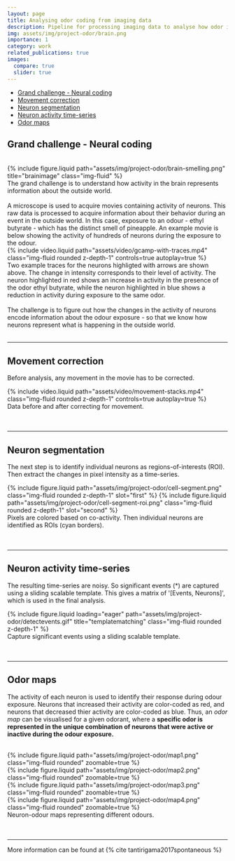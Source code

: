 ```yaml
---
layout: page
title: Analysing odor coding from imaging data
description: Pipeline for processing imaging data to analyse how odor information is organized
img: assets/img/project-odor/brain.png
importance: 1
category: work
related_publications: true
images:
  compare: true
  slider: true
---
```


- [Grand challenge - Neural coding](#grand-challenge-Neural-coding)
- [Movement correction](#movement-correction)
- [Neuron segmentation](#neuron-segmentation)
- [Neuron activity time-series](#neuron-activity-time-series)
- [Odor maps](#odor-maps)

## Grand challenge - Neural coding
<br>
<div class="row">
    <div class="col-sm-4 mt-3 mt-md-0">
        {% include figure.liquid path="assets/img/project-odor/brain-smelling.png" title="brainimage" class="img-fluid" %}
    </div>
    <div class="col-sm-8 mt-3 mt-md-0 align-self-center">
        The grand challenge is to understand how activity in the brain represents information about the outside world. 
    </div>
</div>
<br>
A microscope is used to acquire movies containing activity of neurons. This raw data is processed to acquire information about their behavior during an event in the outside world. In this case, exposure to an odour - ethyl butyrate - which has the distinct smell of pineapple. An example movie is below showing the activity of hundreds of neurons during the exposure to the odour. 
<br>
<div class="row">
    <div class="col-sm align-items-center">
        {% include video.liquid path="assets/video/gcamp-with-traces.mp4" class="img-fluid rounded z-depth-1" controls=true autoplay=true %}
    </div>
</div>
<div class="caption">
    Two example traces for the neurons highligted with arrows are shown above. The change in intensity corresponds to their level of activity. The neuron highlighted in red shows an increase in activity in the presence of the odor ethyl butyrate, while the neuron highlighted in blue shows a reduction in activity during exposure to the same odor. 
</div>
<br>
The challenge is to figure out how the changes in the activity of neurons encode information about the odour exposure - so that we know how neurons represent what is happening in the outside world. 
<br><br>

---

## Movement correction

Before analysis, any movement in the movie has to be corrected. 
<br>
<div class="row justify-content-center">
    <div class="col-sm mt-3 mt-md-0">
        {% include video.liquid path="assets/video/movement-stacks.mp4" class="img-fluid rounded z-depth-1" controls=true autoplay=true %}
    </div>
</div>
<div class="caption">
    Data before and after correcting for movement. 
</div>
<br><br>

---

## Neuron segmentation

The next step is to identify individual neurons as regions-of-interests (ROI). Then extract the changes in pixel intensity as a time-series.

<style>
  .slider-example-relative-size {
    --default-handle-width: clamp(40px, 10vw, 200px);
  }
</style>
<img-comparison-slider class="slider-example-relative-size">
  {% include figure.liquid path="assets/img/project-odor/cell-segment.png" class="img-fluid rounded z-depth-1" slot="first" %}
  {% include figure.liquid path="assets/img/project-odor/cell-segment-roi.png" class="img-fluid rounded z-depth-1" slot="second" %}
</img-comparison-slider>
<div class="caption">
    Pixels are colored based on co-activity. Then individual neurons are identified as ROIs (cyan borders). 
</div>
<br><br>

---

## Neuron activity time-series

The resulting time-series are noisy. So significant events (*) are captured using a sliding scalable template. This gives a matrix of '[Events, Neurons]', which is used in the final analysis.

<div class="row">
    <div class="col-sm mt-3 mt-md-0">
        {% include figure.liquid loading="eager" path="assets/img/project-odor/detectevents.gif" title="templatematching" class="img-fluid rounded z-depth-1" %}
    </div>
</div>
<div class="caption">
    Capture significant events using a sliding scalable template.
</div> 
<br><br>

---

## Odor maps

The activity of each neuron is used to identify their response during odour exposure. Neurons that increased their activity are color-coded as red, and neurons that decreased thier activity are color-coded as blue. Thus, an _odor map_ can be visualised for a given odorant, where a **specific odor is represented in the unique combination of neurons that were active or inactive during the odour exposure.**  
<br>
<div class="row mt-3">
    <div class="col-sm mt-3 mt-md-0">
        {% include figure.liquid path="assets/img/project-odor/map1.png" class="img-fluid rounded" zoomable=true %}
    </div>
    <div class="col-sm mt-3 mt-md-0">
        {% include figure.liquid path="assets/img/project-odor/map2.png" class="img-fluid rounded" zoomable=true %}
    </div>
    <div class="col-sm mt-3 mt-md-0">
        {% include figure.liquid path="assets/img/project-odor/map3.png" class="img-fluid rounded" zoomable=true %}
    </div>
	<div class="col-sm mt-3 mt-md-0">
        {% include figure.liquid path="assets/img/project-odor/map4.png" class="img-fluid rounded" zoomable=true %}
    </div>
</div>
<div class="caption">
    Neuron-odour maps representing different odours.
</div> 
<br><br>

---

More information can be found at {% cite tantirigama2017spontaneous %}
<br><br>


